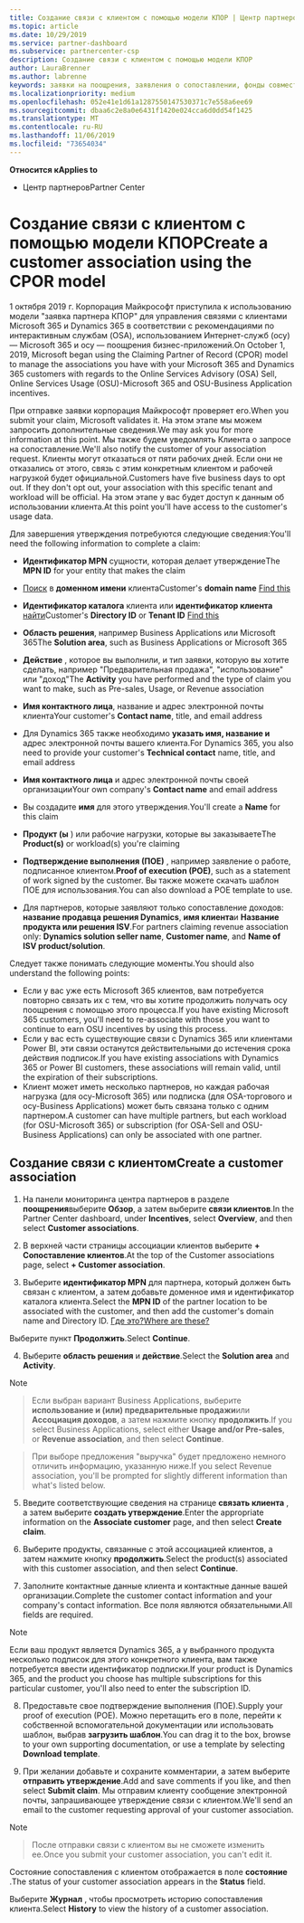 ```yaml
---
title: Создание связи с клиентом с помощью модели КПОР | Центр партнеров
ms.topic: article
ms.date: 10/29/2019
ms.service: partner-dashboard
ms.subservice: partnercenter-csp
description: Создание связи с клиентом с помощью модели КПОР
author: LauraBrenner
ms.author: labrenne
keywords: заявки на поощрения, заявления о сопоставлении, фонды совместных операций, осу, OSA, ISV, выручка
ms.localizationpriority: medium
ms.openlocfilehash: 052e41e1d61a1287550147530371c7e558a6ee69
ms.sourcegitcommit: dbaa6c2e8a0e6431f1420e024cca6d0dd54f1425
ms.translationtype: MT
ms.contentlocale: ru-RU
ms.lasthandoff: 11/06/2019
ms.locfileid: "73654034"
---
```

<span data-ttu-id="bac4b-104">**Относится к**</span><span class="sxs-lookup"><span data-stu-id="bac4b-104">**Applies to**</span></span>

-  <span data-ttu-id="bac4b-105">Центр партнеров</span><span class="sxs-lookup"><span data-stu-id="bac4b-105">Partner Center</span></span>

# <a name="create-a-customer-association-using-the-cpor-model"></a><span data-ttu-id="bac4b-106">Создание связи с клиентом с помощью модели КПОР</span><span class="sxs-lookup"><span data-stu-id="bac4b-106">Create a customer association using the CPOR model</span></span>

<span data-ttu-id="bac4b-107">1 октября 2019 г. Корпорация Майкрософт приступила к использованию модели "заявка партнера КПОР" для управления связями с клиентами Microsoft 365 и Dynamics 365 в соответствии с рекомендациями по интерактивным службам (OSA), использованием Интернет-служб (осу) — Microsoft 365 и осу — поощрения бизнес-приложений.</span><span class="sxs-lookup"><span data-stu-id="bac4b-107">On October 1, 2019, Microsoft began using the Claiming Partner of Record (CPOR) model to manage the associations you have with your Microsoft 365 and Dynamics 365 customers with regards to the Online Services Advisory (OSA) Sell, Online Services Usage (OSU)-Microsoft 365 and OSU-Business Application incentives.</span></span>

<span data-ttu-id="bac4b-108">При отправке заявки корпорация Майкрософт проверяет его.</span><span class="sxs-lookup"><span data-stu-id="bac4b-108">When you submit your claim, Microsoft validates it.</span></span> <span data-ttu-id="bac4b-109">На этом этапе мы можем запросить дополнительные сведения.</span><span class="sxs-lookup"><span data-stu-id="bac4b-109">We may ask you for more information at this point.</span></span> <span data-ttu-id="bac4b-110">Мы также будем уведомлять Клиента о запросе на сопоставление.</span><span class="sxs-lookup"><span data-stu-id="bac4b-110">We'll also notify the customer of your association request.</span></span> <span data-ttu-id="bac4b-111">Клиенты могут отказаться от пяти рабочих дней. Если они не отказались от этого, связь с этим конкретным клиентом и рабочей нагрузкой будет официальной.</span><span class="sxs-lookup"><span data-stu-id="bac4b-111">Customers have five business days to opt out. If they don't opt out, your association with this specific tenant and workload will be official.</span></span> <span data-ttu-id="bac4b-112">На этом этапе у вас будет доступ к данным об использовании клиента.</span><span class="sxs-lookup"><span data-stu-id="bac4b-112">At this point you'll have access to the customer's usage data.</span></span> 

<span data-ttu-id="bac4b-113">Для завершения утверждения потребуются следующие сведения:</span><span class="sxs-lookup"><span data-stu-id="bac4b-113">You'll need the following information to complete a claim:</span></span>

- <span data-ttu-id="bac4b-114">**Идентификатор MPN** сущности, которая делает утверждение</span><span class="sxs-lookup"><span data-stu-id="bac4b-114">The **MPN ID** for your entity that makes the claim</span></span>

- <span data-ttu-id="bac4b-115">[Поиск](https://docs.microsoft.com/partner-center/find-customer-domain-name) в **доменном имени** клиента</span><span class="sxs-lookup"><span data-stu-id="bac4b-115">Customer's **domain name** [Find this](https://docs.microsoft.com/partner-center/find-customer-domain-name)</span></span>

- <span data-ttu-id="bac4b-116">**Идентификатор каталога** клиента или **идентификатор клиента** [найти](https://docs.microsoft.com/partner-center/find-customer-domain-name)</span><span class="sxs-lookup"><span data-stu-id="bac4b-116">Customer's **Directory ID** or **Tenant ID** [Find this](https://docs.microsoft.com/partner-center/find-customer-domain-name)</span></span>

- <span data-ttu-id="bac4b-117">**Область решения**, например Business Applications или Microsoft 365</span><span class="sxs-lookup"><span data-stu-id="bac4b-117">The **Solution area**, such as Business Applications or Microsoft 365</span></span>

- <span data-ttu-id="bac4b-118">**Действие** , которое вы выполнили, и тип заявки, которую вы хотите сделать, например "Предварительная продажа", "использование" или "доход"</span><span class="sxs-lookup"><span data-stu-id="bac4b-118">The **Activity** you have performed and the type of claim you want to make, such as Pre-sales, Usage, or Revenue association</span></span>

- <span data-ttu-id="bac4b-119">**Имя контактного лица**, название и адрес электронной почты клиента</span><span class="sxs-lookup"><span data-stu-id="bac4b-119">Your customer's **Contact name**, title, and email address</span></span>

- <span data-ttu-id="bac4b-120">Для Dynamics 365 также необходимо **указать имя, название и** адрес электронной почты вашего клиента.</span><span class="sxs-lookup"><span data-stu-id="bac4b-120">For Dynamics 365, you also need to provide your customer's **Technical contact** name, title, and email address</span></span>

- <span data-ttu-id="bac4b-121">**Имя контактного лица** и адрес электронной почты своей организации</span><span class="sxs-lookup"><span data-stu-id="bac4b-121">Your own company's **Contact name** and email address</span></span>

- <span data-ttu-id="bac4b-122">Вы создадите **имя** для этого утверждения.</span><span class="sxs-lookup"><span data-stu-id="bac4b-122">You'll create a **Name** for this claim</span></span>

- <span data-ttu-id="bac4b-123">**Продукт (ы** ) или рабочие нагрузки, которые вы заказываете</span><span class="sxs-lookup"><span data-stu-id="bac4b-123">The **Product(s)** or workload(s) you're claiming</span></span>

- <span data-ttu-id="bac4b-124">**Подтверждение выполнения (ПОЕ)** , например заявление о работе, подписанное клиентом.</span><span class="sxs-lookup"><span data-stu-id="bac4b-124">**Proof of execution (POE)**, such as a statement of work signed by the customer.</span></span> <span data-ttu-id="bac4b-125">Вы также можете скачать шаблон ПОЕ для использования.</span><span class="sxs-lookup"><span data-stu-id="bac4b-125">You can also download a POE template to use.</span></span>

- <span data-ttu-id="bac4b-126">Для партнеров, которые заявляют только сопоставление доходов: **название продавца решения Dynamics**, **имя клиента**и **Название продукта или решения ISV**.</span><span class="sxs-lookup"><span data-stu-id="bac4b-126">For partners claiming revenue association only: **Dynamics solution seller name**, **Customer name**, and **Name of ISV product/solution**.</span></span> 

<span data-ttu-id="bac4b-127">Следует также понимать следующие моменты.</span><span class="sxs-lookup"><span data-stu-id="bac4b-127">You should also understand the following points:</span></span>
- <span data-ttu-id="bac4b-128">Если у вас уже есть Microsoft 365 клиентов, вам потребуется повторно связать их с тем, что вы хотите продолжить получать осу поощрения с помощью этого процесса.</span><span class="sxs-lookup"><span data-stu-id="bac4b-128">If you have existing Microsoft 365 customers, you'll need to re-associate with those you want to continue to earn OSU incentives by using this process.</span></span>
- <span data-ttu-id="bac4b-129">Если у вас есть существующие связи с Dynamics 365 или клиентами Power BI, эти связи останутся действительными до истечения срока действия подписок.</span><span class="sxs-lookup"><span data-stu-id="bac4b-129">If you have existing associations with Dynamics 365 or Power BI customers, these associations will remain valid, until the expiration of their subscriptions.</span></span>
- <span data-ttu-id="bac4b-130">Клиент может иметь несколько партнеров, но каждая рабочая нагрузка (для осу-Microsoft 365) или подписка (для OSA-торгового и осу-Business Applications) может быть связана только с одним партнером.</span><span class="sxs-lookup"><span data-stu-id="bac4b-130">A customer can have multiple partners, but each workload (for OSU-Microsoft 365) or subscription (for OSA-Sell and OSU-Business Applications) can only be associated with one partner.</span></span>

## <a name="create-a-customer-association"></a><span data-ttu-id="bac4b-131">Создание связи с клиентом</span><span class="sxs-lookup"><span data-stu-id="bac4b-131">Create a customer association</span></span>
1.  <span data-ttu-id="bac4b-132">На панели мониторинга центра партнеров в разделе **поощрения**выберите **Обзор**, а затем выберите **связи клиентов**.</span><span class="sxs-lookup"><span data-stu-id="bac4b-132">In the Partner Center dashboard, under **Incentives**, select **Overview**, and then select **Customer associations**.</span></span> 

2.  <span data-ttu-id="bac4b-133">В верхней части страницы ассоциации клиентов выберите **+ Сопоставление клиентов**.</span><span class="sxs-lookup"><span data-stu-id="bac4b-133">At the top of the Customer associations page, select **+ Customer association**.</span></span>

3.  <span data-ttu-id="bac4b-134">Выберите **идентификатор MPN** для партнера, который должен быть связан с клиентом, а затем добавьте доменное имя и идентификатор каталога клиента.</span><span class="sxs-lookup"><span data-stu-id="bac4b-134">Select the **MPN ID** of the partner location to be associated with the customer, and then add the customer's domain name and Directory ID.</span></span> [<span data-ttu-id="bac4b-135">Где это?</span><span class="sxs-lookup"><span data-stu-id="bac4b-135">Where are these?</span></span>](https://docs.microsoft.com/partner-center/find-customer-domain-name)

<span data-ttu-id="bac4b-136">Выберите пункт **Продолжить**.</span><span class="sxs-lookup"><span data-stu-id="bac4b-136">Select **Continue**.</span></span>

4.  <span data-ttu-id="bac4b-137">Выберите **область решения** и **действие**.</span><span class="sxs-lookup"><span data-stu-id="bac4b-137">Select the **Solution area** and **Activity**.</span></span> 

>[!Note]

><span data-ttu-id="bac4b-138">Если выбран вариант Business Applications, выберите **использование и (или) предварительные продажи**или **Ассоциация доходов**, а затем нажмите кнопку **продолжить**.</span><span class="sxs-lookup"><span data-stu-id="bac4b-138">If you select Business Applications, select either **Usage and/or Pre-sales**, or **Revenue association**, and then select **Continue**.</span></span> 

><span data-ttu-id="bac4b-139">При выборе предложения "выручка" будет предложено немного отличить информацию, указанную ниже.</span><span class="sxs-lookup"><span data-stu-id="bac4b-139">If you select Revenue association, you'll be prompted for slightly different information than what's listed below.</span></span> 

5.  <span data-ttu-id="bac4b-140">Введите соответствующие сведения на странице **связать клиента** , а затем выберите **создать утверждение**.</span><span class="sxs-lookup"><span data-stu-id="bac4b-140">Enter the appropriate information on the **Associate customer** page, and then select **Create claim**.</span></span>

6.  <span data-ttu-id="bac4b-141">Выберите продукты, связанные с этой ассоциацией клиентов, а затем нажмите кнопку **продолжить**.</span><span class="sxs-lookup"><span data-stu-id="bac4b-141">Select the product(s) associated with this customer association, and then select **Continue**.</span></span>

7.  <span data-ttu-id="bac4b-142">Заполните контактные данные клиента и контактные данные вашей организации.</span><span class="sxs-lookup"><span data-stu-id="bac4b-142">Complete the customer contact information and your company's contact information.</span></span> <span data-ttu-id="bac4b-143">Все поля являются обязательными.</span><span class="sxs-lookup"><span data-stu-id="bac4b-143">All fields are required.</span></span> 

>[!Note]

<span data-ttu-id="bac4b-144">Если ваш продукт является Dynamics 365, а у выбранного продукта несколько подписок для этого конкретного клиента, вам также потребуется ввести идентификатор подписки.</span><span class="sxs-lookup"><span data-stu-id="bac4b-144">If your product is Dynamics 365, and the product you choose has multiple subscriptions for this particular customer, you'll also need to enter the subscription ID.</span></span>

8.  <span data-ttu-id="bac4b-145">Предоставьте свое подтверждение выполнения (ПОЕ).</span><span class="sxs-lookup"><span data-stu-id="bac4b-145">Supply your proof of execution (POE).</span></span> <span data-ttu-id="bac4b-146">Можно перетащить его в поле, перейти к собственной вспомогательной документации или использовать шаблон, выбрав **загрузить шаблон**.</span><span class="sxs-lookup"><span data-stu-id="bac4b-146">You can drag it to the box, browse to your own supporting documentation, or use a template by selecting **Download template**.</span></span> 

9.  <span data-ttu-id="bac4b-147">При желании добавьте и сохраните комментарии, а затем выберите **отправить утверждение**.</span><span class="sxs-lookup"><span data-stu-id="bac4b-147">Add and save comments if you like, and then select **Submit claim**.</span></span> <span data-ttu-id="bac4b-148">Мы отправим клиенту сообщение электронной почты, запрашивающее утверждение связи с клиентом.</span><span class="sxs-lookup"><span data-stu-id="bac4b-148">We'll send an email to the customer requesting approval of your customer association.</span></span> 

>[!NOTE]

><span data-ttu-id="bac4b-149">После отправки связи с клиентом вы не сможете изменить ее.</span><span class="sxs-lookup"><span data-stu-id="bac4b-149">Once you submit your customer association, you can't edit it.</span></span> 

<span data-ttu-id="bac4b-150">Состояние сопоставления с клиентом отображается в поле **состояние** .</span><span class="sxs-lookup"><span data-stu-id="bac4b-150">The status of your customer association appears in the **Status** field.</span></span> 

<span data-ttu-id="bac4b-151">Выберите **Журнал** , чтобы просмотреть историю сопоставления клиента.</span><span class="sxs-lookup"><span data-stu-id="bac4b-151">Select **History** to view the history of a customer association.</span></span>
